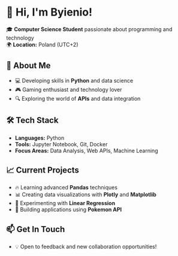 # 👋 Hi, I'm Byienio!

🎓 **Computer Science Student** passionate about programming and technology  
🌍 **Location:** Poland (UTC+2)  

## 🚀 About Me
- 💻 Developing skills in **Python** and data science
- 🎮 Gaming enthusiast and technology lover
- 🔍 Exploring the world of **APIs** and data integration

## 🛠️ Tech Stack
- **Languages:** Python
- **Tools:** Jupyter Notebook, Git, Docker
- **Focus Areas:** Data Analysis, Web APIs, Machine Learning

## 📈 Current Projects
- 🔥 Learning advanced **Pandas** techniques
- 📊 Creating data visualizations with **Plotly** and **Matplotlib**
- 🤖 Experimenting with **Linear Regression**
- 🎯 Building applications using **Pokemon API**

## 📫 Get In Touch
- 💡 Open to feedback and new collaboration opportunities!

